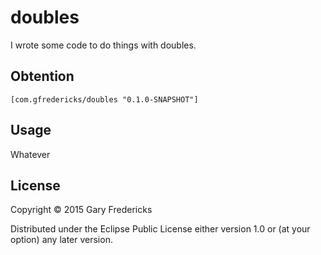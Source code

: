 # doubles

I wrote some code to do things with doubles.

## Obtention

`[com.gfredericks/doubles "0.1.0-SNAPSHOT"]`

## Usage

Whatever

## License

Copyright © 2015 Gary Fredericks

Distributed under the Eclipse Public License either version 1.0 or (at
your option) any later version.
